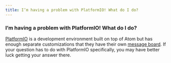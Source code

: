 ```yaml
---
title: I’m having a problem with PlatformIO! What do I do?
---
```


### I’m having a problem with PlatformIO! What do I do?

[PlatformIO](http://platformio.org/) is a development environment built on top of Atom but has enough separate customizations that they have their own [message board](https://community.platformio.org/). If your question has to do with PlatformIO specifically, you may have better luck getting your answer there.
